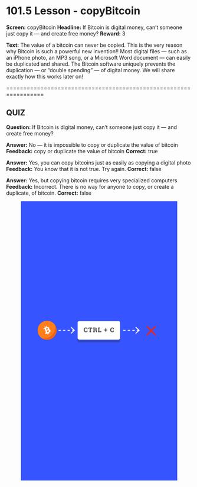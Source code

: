 # 101.5 Lesson - copyBitcoin

**Screen:** copyBitcoin
**Headline:** If Bitcoin is digital money, can’t someone just copy it — and create free money?
**Reward:** 3

**Text:** The value of a bitcoin can never be copied. This is the very reason why Bitcoin is such a powerful new invention!! Most digital files — such as an iPhone photo, an MP3 song, or a Microsoft Word document — can easily be duplicated and shared. The Bitcoin software uniquely prevents the duplication — or “double spending” — of digital money. We will share exactly how this works later on!


=================================================================

## QUIZ

**Question:** If Bitcoin is digital money, can’t someone just copy it — and create free money?

**Answer:** No — it is impossible to copy or duplicate the value of bitcoin
**Feedback:** copy or duplicate the value of bitcoin
**Correct:** true

**Answer:** Yes, you can copy bitcoins just as easily as copying a digital photo
**Feedback:** You know that it is not true. Try again.
**Correct:** false

**Answer:** Yes, but copying bitcoin requires very specialized computers
**Feedback:** Incorrect. There is no way for anyone to copy, or create a duplicate, of bitcoin.
**Correct:** false


<figure><img src="../.gitbook/assets/image (5).png" alt=""><figcaption></figcaption></figure>

